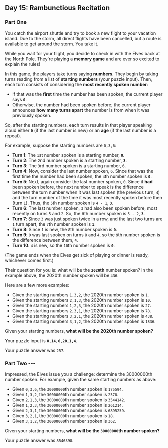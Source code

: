 ## Day 15: Rambunctious Recitation

### Part One

You catch the airport shuttle and try to book a new flight to your vacation island. Due to the storm, all direct flights have been cancelled, but a route is available to get around the storm. You take it.

While you wait for your flight, you decide to check in with the Elves back at the North Pole. They're playing a **memory game** and are ever so excited to explain the rules!

In this game, the players take turns saying **numbers**. They begin by taking turns reading from a list of **starting numbers** (your puzzle input). Then, each turn consists of considering the **most recently spoken number**:

 - If that was the **first** time the number has been spoken, the current player says **`0`**.
 - Otherwise, the number had been spoken before; the current player announces **how many turns apart** the number is from when it was previously spoken.

So, after the starting numbers, each turn results in that player speaking aloud either **`0`** (if the last number is new) or an **age** (if the last number is a repeat).

For example, suppose the starting numbers are ``0,3,6``:

 - **Turn 1**: The `1`st number spoken is a starting number, **`0`**.
 - **Turn 2**: The `2`nd number spoken is a starting number, **`3`**.
 - **Turn 3**: The `3`rd number spoken is a starting number, **`6`**.
 - **Turn 4**: Now, consider the last number spoken, `6`. Since that was the first time the number had been spoken, the `4`th number spoken is **`0`**.
 - **Turn 5**: Next, again consider the last number spoken, `0`. Since it **had** been spoken before, the next number to speak is the difference between the turn number when it was last spoken (the previous turn, `4`) and the turn number of the time it was most recently spoken before then (turn `1`). Thus, the `5`th number spoken is `4 - 1`, **`3`**.
 - **Turn 6**: The last number spoken, `3` had also been spoken before, most recently on turns `5` and `2`. So, the 6th number spoken is ``5 - 2``, **`3`**.
 - **Turn 7**: Since `3` was just spoken twice in a row, and the last two turns are `1` turn apart, the `7`th number spoken is **`1`**.
 - **Turn 8**: Since `1` is new, the `8`th number spoken is **`0`**.
 - **Turn 9**: `0` was last spoken on turns `8` and `4`, so the `9`th number spoken is the difference between them, **`4`**.
 - **Turn 10**: `4` is new, so the `10`th number spoken is **`0`**.

(The game ends when the Elves get sick of playing or dinner is ready, whichever comes first.)

Their question for you is: what will be the **`2020`th** number spoken? In the example above, the 2020th number spoken will be `436`.

Here are a few more examples:

 - Given the starting numbers `1,3,2`, the 2020th number spoken is `1`.
 - Given the starting numbers `2,1,3`, the 2020th number spoken is `10`.
 - Given the starting numbers `1,2,3`, the 2020th number spoken is `27`.
 - Given the starting numbers `2,3,1`, the 2020th number spoken is `78`.
 - Given the starting numbers `3,2,1`, the 2020th number spoken is `438`.
 - Given the starting numbers `3,1,2`, the 2020th number spoken is `1836`.

Given your starting numbers, **what will be the 2020th number spoken?**

Your puzzle input is **```0,14,6,20,1,4```**.

Your puzzle answer was `257`.

### Part Two ---

Impressed, the Elves issue you a challenge: determine the 30000000th number spoken. For example, given the same starting numbers as above:

 - Given `0,3,6`, the `30000000`th number spoken is `175594`.
 - Given `1,3,2`, the `30000000`th number spoken is `2578`.
 - Given `2,1,3`, the `30000000`th number spoken is `3544142`.
 - Given `1,2,3`, the `30000000`th number spoken is `261214`.
 - Given `2,3,1`, the `30000000`th number spoken is `6895259`.
 - Given `3,2,1`, the `30000000`th number spoken is `18`.
 - Given `3,1,2`, the `30000000`th number spoken is `362`.

Given your starting numbers, **what will be the `30000000`th number spoken?**

Your puzzle answer was `8546398`.
